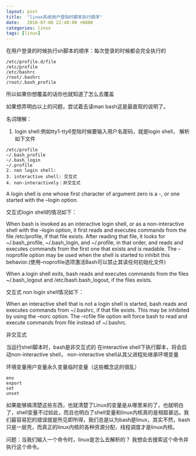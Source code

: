 ```yaml
---
layout: post
title:  "linux系统用户登陆时脚本执行顺序"
date:   2016-07-06 22:40:00 +0800
categories: linux
tags: [linux]
---
```


在用户登录的时候执行sh脚本的顺序：每次登录的时候都会完全执行的

```
/etc/profile.d/file
/etc/profile
/etc/bashrc
/root/.bashrc
/root/.bash_profile
```

所以如果你想覆盖的话你也就知道了怎么去覆盖

如果想弄明白以上的问题，尝试着去读man bash这是最直观的说明了。

名词理解：
1. login shell:例如tty1-tty6登陆时候要输入用户名密码，就是login shell，
解析如下文件
```
/etc/profile
~/.bash_profile
~/.bash_login
~/.profile
2. non login shell:
3. interactive shell: 交互式
4. non-interactively：非交互式
```

A login shell is one whose first character of argument zero is a -, or one started with the –login option.

交互式login shell的情况如下：

When bash is invoked as an interactive login shell, or as a non-interactive shell with the –login option, it first reads and executes commands from the file /etc/profile, if that file exists. After reading that file, it looks for ~/.bash_profile, ~/.bash_login, and ~/.profile, in that order, and reads and executes commands from the first one that exists and is readable. The –noprofile option may be used when the shell is started to inhibit this behavior.(使用–noprofile选项激活Bash可以禁止其读任何初始化文件)

When a login shell exits, bash reads and executes commands from the files ~/.bash_logout and /etc/bash.bash_logout, if the files exists.

交互式 non login shell情况如下：

When an interactive shell that is not a login shell is started, bash reads and executes commands from ~/.bashrc, if that file exists. This may be inhibited by using the –norc option. The –rcfile file option will force bash to read and execute commands from file instead of ~/.bashrc.

非交互式

当运行shell脚本时，bash是非交互式的
在interactive shell下执行脚本，将会启动non-interactive shell， non-interactive shell从其父进程处继承环境变量

环境变量用户变量永久变量临时变量（这些概念这的很乱）
```
env
export
set
unset
```
如果能够搞清楚这些东西，也就清楚了Linux的变量是从哪里来的了，也就明白了，shell变量不过如此，而且也明白了shell变量和linux内核真的是相距甚远。我们最容易犯的错误就是所见即所得，我们总是以为bash是linux，其实不然，bash只是一层壳，而真正的linux内核的各种资源分配，线程调度才是linux内核。

问题：当我们输入一个命令时，linux是怎么去解析的？
我想会去搜索这个命令并执行这个命令。

